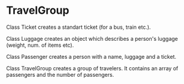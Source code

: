 # TravelGroup

Class Ticket creates a standart ticket (for a bus, train etc.).

Class Luggage creates an object which describes a person's luggage (weight, num. of items etc).

Class Passenger creates a person with a name, luggage and a ticket.

Class TravelGroup creates a group of travelers. It contains an array of passengers and the number of passengers.


